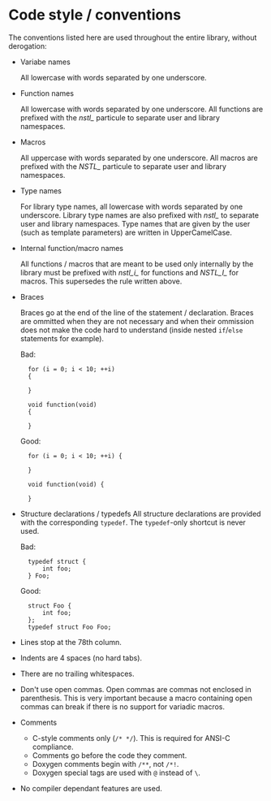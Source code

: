 # Code style / conventions
The conventions listed here are used throughout the entire library, without
derogation:

* Variabe names

    All lowercase with words separated by one underscore.

* Function names

    All lowercase with words separated by one underscore. All functions are
    prefixed with the _nstl\__ particule to separate user and library
    namespaces.

* Macros

    All uppercase with words separated by one underscore. All macros are
    prefixed with the _NSTL\__ particule to separate user and library
    namespaces.

* Type names

    For library type names, all lowercase with words separated by one
    underscore. Library type names are also prefixed with _nstl\__ to separate
    user and library namespaces. Type names that are given by the user
    (such as template parameters) are written in UpperCamelCase.

* Internal function/macro names

    All functions / macros that are meant to be used only internally
    by the library must be prefixed with _nstl\_i\__ for functions and
    _NSTL\_I\__ for macros. This supersedes the rule written above.

* Braces

    Braces go at the end of the line of the statement / declaration. Braces
    are ommitted when they are not necessary and when their ommission does not
    make the code hard to understand (inside nested `if`/`else` statements for
    example).

    Bad:

        for (i = 0; i < 10; ++i)
        {

        }

        void function(void)
        {

        }


    Good:

        for (i = 0; i < 10; ++i) {

        }

        void function(void) {

        }

* Structure declarations / typedefs
    All structure declarations are provided with the corresponding
    `typedef`. The `typedef`-only shortcut is never used.

    Bad:

        typedef struct {
            int foo;
        } Foo;


    Good:

        struct Foo {
            int foo;
        };
        typedef struct Foo Foo;

* Lines stop at the 78th column.

* Indents are 4 spaces (no hard tabs).

* There are no trailing whitespaces.

* Don't use open commas. Open commas are commas not enclosed in parenthesis.
  This is very important because a macro containing open commas can break if
  there is no support for variadic macros.

* Comments
    - C-style comments only (`/* */`). This is required for ANSI-C compliance.
    - Comments go before the code they comment.
    - Doxygen comments begin with `/**`, not `/*!`.
    - Doxygen special tags are used with `@` instead of `\`.

* No compiler dependant features are used.
